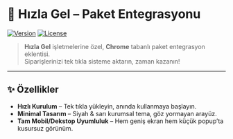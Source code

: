 # 🚀 Hızla Gel – Paket Entegrasyonu

[![Version](https://img.shields.io/badge/version-1.0-blue.svg)](https://github.com/ibrahimsefamert/hg-entegrasyon/releases) [![License](https://img.shields.io/badge/license-MIT-yellow.svg)](LICENSE)

> **Hızla Gel** işletmelerine özel, **Chrome** tabanlı paket entegrasyon eklentisi.  
> Siparişlerinizi tek tıkla sisteme aktarın, zaman kazanın!

---

## ✨ Özellikler

- **Hızlı Kurulum** – Tek tıkla yükleyin, anında kullanmaya başlayın.  
- **Minimal Tasarım** – Siyah & sarı kurumsal tema, göz yormayan arayüz.  
- **Tam Mobil/Dekstop Uyumluluk** – Hem geniş ekran hem küçük popup’ta kusursuz görünüm.  
